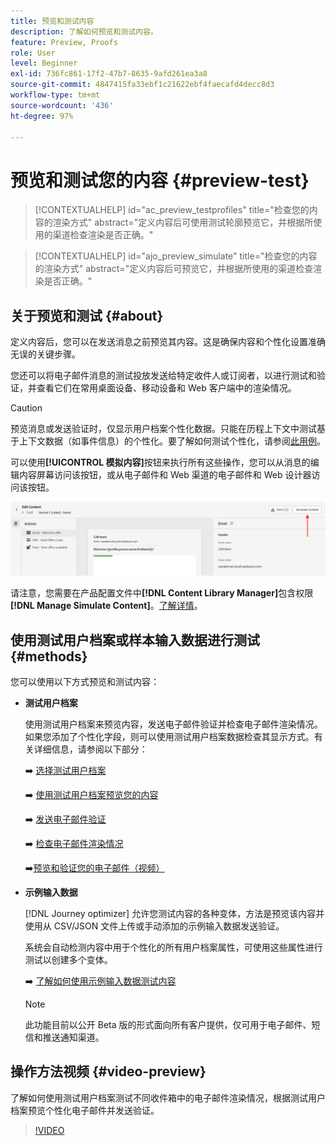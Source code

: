 ```yaml
---
title: 预览和测试内容
description: 了解如何预览和测试内容。
feature: Preview, Proofs
role: User
level: Beginner
exl-id: 736fc861-17f2-47b7-8635-9afd261ea3a8
source-git-commit: 4847415fa33ebf1c21622ebf4faecafd4decc8d3
workflow-type: tm+mt
source-wordcount: '436'
ht-degree: 97%

---
```


# 预览和测试您的内容 {#preview-test}

>[!CONTEXTUALHELP]
>id="ac_preview_testprofiles"
>title="检查您的内容的渲染方式"
>abstract="定义内容后可使用测试轮廓预览它，并根据所使用的渠道检查渲染是否正确。"

>[!CONTEXTUALHELP]
>id="ajo_preview_simulate"
>title="检查您的内容的渲染方式"
>abstract="定义内容后可预览它，并根据所使用的渠道检查渲染是否正确。"

## 关于预览和测试 {#about}

定义内容后，您可以在发送消息之前预览其内容。这是确保内容和个性化设置准确无误的关键步骤。

您还可以将电子邮件消息的测试投放发送给特定收件人或订阅者，以进行测试和验证，并查看它们在常用桌面设备、移动设备和 Web 客户端中的渲染情况。

>[!CAUTION]
>
>预览消息或发送验证时，仅显示用户档案个性化数据。只能在历程上下文中测试基于上下文数据（如事件信息）的个性化。要了解如何测试个性化，请参阅[此用例](../personalization/personalization-use-case.md)。

可以使用&#x200B;**[!UICONTROL 模拟内容]**&#x200B;按钮来执行所有这些操作，您可以从消息的编辑内容屏幕访问该按钮，或从电子邮件和 Web 渠道的电子邮件和 Web 设计器访问该按钮。

![](../email/assets/email-preview-button.png)

请注意，您需要在产品配置文件中&#x200B;**[!DNL Content Library Manager]**&#x200B;包含权限&#x200B;**[!DNL Manage Simulate Content]**。[了解详情](../administration/ootb-product-profiles.md#content-library-manager)。

## 使用测试用户档案或样本输入数据进行测试 {#methods}

您可以使用以下方式预览和测试内容：

* **测试用户档案**

  使用测试用户档案来预览内容，发送电子邮件验证并检查电子邮件渲染情况。如果您添加了个性化字段，则可以使用测试用户档案数据检查其显示方式。有关详细信息，请参阅以下部分：

  ➡️ [选择测试用户档案](test-profiles.md)

  ➡️ [使用测试用户档案预览您的内容](preview.md)

  ➡️ [发送电子邮件验证](proofs.md)

  ➡️ [检查电子邮件渲染情况](rendering.md)

  ➡️[预览和验证您的电子邮件（视频）](#video-preview)

* **示例输入数据**

  [!DNL Journey optimizer] 允许您测试内容的各种变体，方法是预览该内容并使用从 CSV/JSON 文件上传或手动添加的示例输入数据发送验证。

  系统会自动检测内容中用于个性化的所有用户档案属性，可使用这些属性进行测试以创建多个变体。

  ➡️ [了解如何使用示例输入数据测试内容](../test-approve/simulate-sample-input.md)

  >[!NOTE]
  >
  >此功能目前以公开 Beta 版的形式面向所有客户提供，仅可用于电子邮件、短信和推送通知渠道。

## 操作方法视频 {#video-preview}

了解如何使用测试用户档案测试不同收件箱中的电子邮件渲染情况，根据测试用户档案预览个性化电子邮件并发送验证。

>[!VIDEO](https://video.tv.adobe.com/v/3425026?quality=12)
